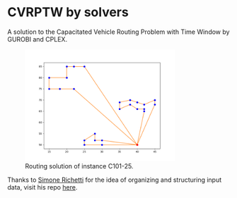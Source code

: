 # CVRPTW by solvers

A solution to the Capacitated Vehicle Routing Problem with Time Window by GUROBI and CPLEX.

<figure>
    <img src="gurobi-plots/plots-c101-25.png" width="80%" height="80%" alt="">
    <figcaption>Routing solution of instance C101-25.</figcaption>
</figure>

Thanks to [Simone Richetti](https://github.com/SimoneRichetti) for the idea of organizing and structuring input data, visit his repo [here](https://github.com/SimoneRichetti/VRPTW-Column-Generation).

